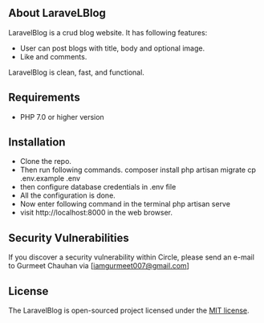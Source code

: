 ## About LaraveLBlog

LaravelBlog is a crud blog website. It has following features:
- User can post blogs with title, body and optional image.
- Like and comments.

LaravelBlog is clean, fast, and functional.

## Requirements

- PHP 7.0 or higher version

## Installation

- Clone the repo.
- Then run following commands.
    composer install
    php artisan migrate
    cp .env.example .env
- then configure database credentials in .env file
- All the configuration is done.
- Now enter following command in the terminal
    php artisan serve
- visit http://localhost:8000 in the web browser.

## Security Vulnerabilities

If you discover a security vulnerability within Circle, please send an e-mail to Gurmeet Chauhan via [iamgurmeet007@gmail.com]

## License

The LaravelBlog is open-sourced project licensed under the [MIT license](https://opensource.org/licenses/MIT).
